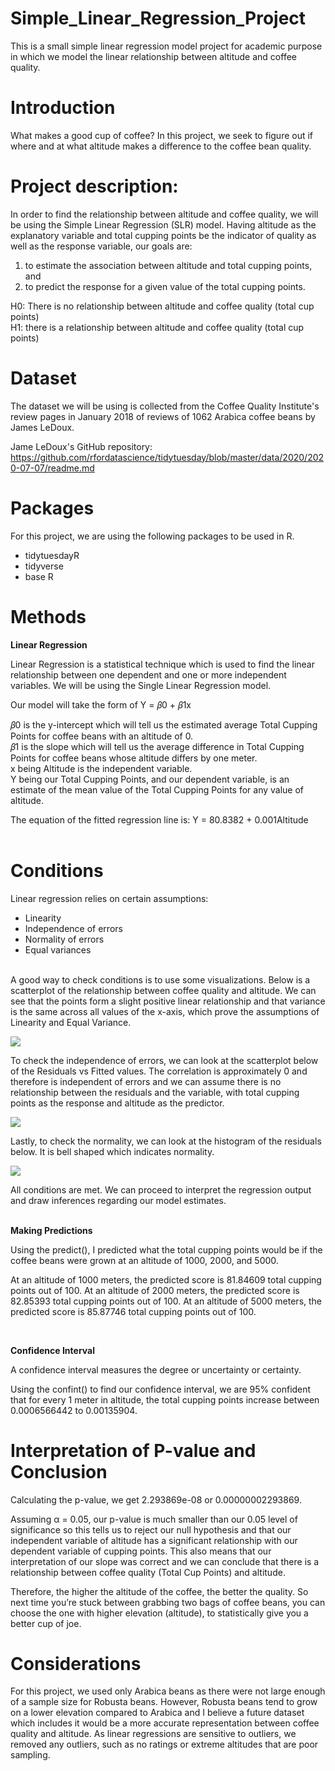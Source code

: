 # Simple_Linear_Regression_Project
This is a small simple linear regression model project for academic purpose in which we model the linear relationship between altitude and coffee quality.

# Introduction

What makes a good cup of coffee? In this project, we seek to figure out if where and at what altitude makes a difference to the coffee bean quality.

# Project description: 

In order to find the relationship between altitude and coffee quality, we will be using the Simple Linear Regression (SLR) model. Having altitude as the explanatory variable and total cupping points be the indicator of quality as well as the response variable, our goals are:
1) to estimate the association between altitude and total cupping points, and
2) to predict the response for a given value of the total cupping points.
    
H0: There is no relationship between altitude and coffee quality (total cup points) \
H1: there is a relationship between altitude and coffee quality (total cup points)

# Dataset

The dataset we will be using is collected from the Coffee Quality Institute's review pages in January 2018 of reviews of 1062 Arabica coffee beans by James LeDoux. 

Jame LeDoux's GitHub repository: <https://github.com/rfordatascience/tidytuesday/blob/master/data/2020/2020-07-07/readme.md>

# Packages
For this project, we are using the following packages to be used in R.

* tidytuesdayR
* tidyverse
* base R

# Methods

**Linear Regression**

Linear Regression is a statistical technique which is used to find the linear relationship between one dependent and one or more independent variables. We will be using the Single Linear Regression model.

Our model will take the form of Y = 𝛽0 + 𝛽1x 

𝛽0 is the y-intercept which will tell us the estimated average Total Cupping Points for coffee beans with an altitude of 0. \
𝛽1 is the slope which will tell us the average difference in Total Cupping Points for coffee beans whose altitude differs by one meter. \
x being Altitude is the independent variable. \
Y being our Total Cupping Points, and our dependent variable, is an estimate of the mean value of the Total Cupping Points for any value of altitude.

The equation of the fitted regression line is:
Y = 80.8382 + 0.001Altitude
<br>
<br>

# Conditions

Linear regression relies on certain assumptions:

* Linearity
* Independence of errors
* Normality of errors
* Equal variances
<br>
A good way to check conditions is to use some visualizations. Below is a scatterplot of the relationship between coffee quality and altitude. We can see that the points form a slight positive linear relationship and that variance is the same across all values of the x-axis, which prove the assumptions of Linearity and Equal Variance.
<br>

![](https://github.com/njeanette03/Simple_Linear_Regression_Project/blob/main/images/SLR.png)


To check the independence of errors, we can look at the scatterplot below of the Residuals vs Fitted values. The correlation is approximately 0 and therefore is independent of errors and we can assume there is no relationship between the residuals and the variable, with total cupping points as the response and altitude as the predictor.

![](https://github.com/njeanette03/Simple_Linear_Regression_Project/blob/main/images/resid_vs_fitted.png)

Lastly, to check the normality, we can look at the histogram of the residuals below. It is bell shaped which indicates normality.

![](https://github.com/njeanette03/Simple_Linear_Regression_Project/blob/main/images/hist.png)


All conditions are met. We can proceed to interpret the regression output and draw inferences regarding our model estimates.
<br>
<br>

**Making Predictions**

Using the predict(), I predicted what the total cupping points would be if the coffee beans were grown at an altitude of 1000, 2000, and 5000.

At an altitude of 1000 meters, the predicted score is 81.84609 total cupping points out of 100.
At an altitude of 2000 meters, the predicted score is 82.85393  total cupping points out of 100.
At an altitude of 5000 meters, the predicted score is 85.87746  total cupping points out of 100.

<br>

**Confidence Interval**

A confidence interval measures the degree or uncertainty or certainty.

Using the confint() to find our confidence interval, we are 95% confident that for every 1 meter in altitude, the total cupping points increase between 0.0006566442 to 0.00135904.


# Interpretation of P-value and Conclusion

Calculating the p-value, we get 2.293869e-08 or 0.00000002293869. 

Assuming α = 0.05, our p-value is much smaller than our 0.05 level of significance so this tells us to reject our null hypothesis and that our independent variable of altitude has a significant relationship with our dependent variable of cupping points. This also means that our interpretation of our slope was correct and we can conclude that there is a relationship between coffee quality (Total Cup Points) and altitude. 

Therefore, the higher the altitude of the coffee, the better the quality. So next time you’re stuck between grabbing two bags of coffee beans, you can choose the one with higher elevation (altitude), to statistically give you a better cup of joe.

# Considerations

For this project, we used only Arabica beans as there were not large enough of a sample size for Robusta beans. However, Robusta beans tend to grow on a lower elevation compared to Arabica and I believe a future dataset which includes it would be a more accurate representation between coffee quality and altitude. As linear regressions are sensitive to outliers, we removed any outliers, such as no ratings or extreme altitudes that are poor sampling.
